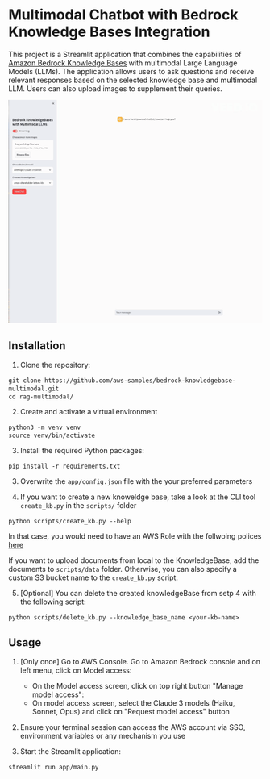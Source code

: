 # Multimodal Chatbot with Bedrock Knowledge Bases Integration

This project is a Streamlit application that combines the capabilities of [Amazon Bedrock Knowledge Bases](https://aws.amazon.com/bedrock/knowledge-bases/) with multimodal Large Language Models (LLMs). The application allows users to ask questions and receive relevant responses based on the selected knowledge base and multimodal LLM. Users can also upload images to supplement their queries.

![Application demo](doc/demo.gif)


## Installation

1. Clone the repository:
```
git clone https://github.com/aws-samples/bedrock-knowledgebase-multimodal.git
cd rag-multimodal/
```

2. Create and activate a virtual environment
```
python3 -m venv venv
source venv/bin/activate
```

3. Install the required Python packages:
```
pip install -r requirements.txt
```

3. Overwrite the `app/config.json` file with the your preferred parameters

4. If you want to create a new knoweldge base, take a look at the CLI tool `create_kb.py` in the `scripts/` folder
```
python scripts/create_kb.py --help 
```
In that case, you would need to have an AWS Role with the follwoing polices [here](doc/kb-polices.txt)

If you want to upload documents from local to the KnowledgeBase, add the documents to `scripts/data` folder. Otherwise, you can also specify a custom S3 bucket name to the `create_kb.py` script.

5. [Optional] You can delete the created knowledgeBase from setp 4 with the following script:
```
python scripts/delete_kb.py --knowledge_base_name <your-kb-name>
```

## Usage
1. [Only once] Go to AWS Console. Go to Amazon Bedrock console and on left menu, click on Model access:
    * On the Model access screen, click on top right button "Manage model access":
    * On model access screen, select the Claude 3 models (Haiku, Sonnet, Opus) and click on "Request model access" button

2. Ensure your terminal session can access the AWS account via SSO, environment variables or any mechanism you use
3. Start the Streamlit application:

```
streamlit run app/main.py
```

